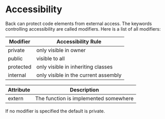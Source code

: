 # Accessibility

Back can protect code elements from external access. The keywords controlling accessibility are called modifiers. Here is a list of all modifiers:

| Modifier  | Accessibility Rule                   |
|-----------|--------------------------------------|
| private   | only visible in owner                |
| public    | visible to all                       |
| protected | only visible in inheriting classes   |
| internal  | only visible in the current assembly |

| Attribute | Description                           |
|-----------|---------------------------------------|
| extern    | The function is implemented somewhere |

If no modifier is specified the default is private.
